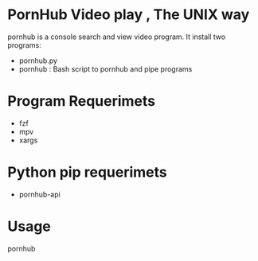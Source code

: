 # PornHub  Video play , The UNIX way

pornhub is a console search and view video program.
It install two programs:

+ pornhub.py
+ pornhub : Bash script to pornhub and pipe programs


# Program Requerimets

+ fzf
+ mpv
+ xargs

# Python pip requerimets

+ pornhub-api


# Usage

pornhub <textsearch>
